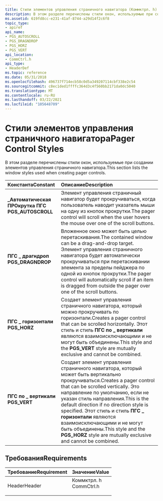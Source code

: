 ```yaml
---
title: Стили элементов управления страничного навигатора (Коммктрл. h)
description: В этом разделе перечислены стили окон, используемые при создании элементов управления страничного навигатора.
ms.assetid: 619fd8cc-e231-41af-8744-a29d14f2c6f8
topic_type:
- apiref
api_name:
- PGS_AUTOSCROLL
- PGS_DRAGNDROP
- PGS_HORZ
- PGS_VERT
api_location:
- CommCtrl.h
api_type:
- HeaderDef
ms.topic: reference
ms.date: 05/31/2018
ms.openlocfilehash: 496737f714ecb58c0d5a349207114cbf338e2c54
ms.sourcegitcommit: c8ec1ded1ffffc364d3c4f560bb2171da0dc5040
ms.translationtype: MT
ms.contentlocale: ru-RU
ms.lasthandoff: 03/22/2021
ms.locfileid: "105648709"
---
```

# <a name="pager-control-styles"></a><span data-ttu-id="1fbb7-103">Стили элементов управления страничного навигатора</span><span class="sxs-lookup"><span data-stu-id="1fbb7-103">Pager Control Styles</span></span>

<span data-ttu-id="1fbb7-104">В этом разделе перечислены стили окон, используемые при создании элементов управления страничного навигатора.</span><span class="sxs-lookup"><span data-stu-id="1fbb7-104">This section lists the window styles used when creating pager controls.</span></span>



| <span data-ttu-id="1fbb7-105">Константа</span><span class="sxs-lookup"><span data-stu-id="1fbb7-105">Constant</span></span>                                                                                                                                                         | <span data-ttu-id="1fbb7-106">Описание</span><span class="sxs-lookup"><span data-stu-id="1fbb7-106">Description</span></span>                                                                                                                                                                                                                 |
|:-----------------------------------------------------------------------------------------------------------------------------------------------------------------|:----------------------------------------------------------------------------------------------------------------------------------------------------------------------------------------------------------------------------|
| <span id="PGS_AUTOSCROLL"></span><span id="pgs_autoscroll"></span><dl> <span data-ttu-id="1fbb7-107"><dt>**\_Автоматическая ПРОкрутка ПГС**</dt></span><span class="sxs-lookup"><span data-stu-id="1fbb7-107"><dt>**PGS\_AUTOSCROLL**</dt></span></span> </dl> | <span data-ttu-id="1fbb7-108">Элемент управления страничный навигатор будет прокручиваться, когда пользователь наводит указатель мыши на одну из кнопок прокрутки.</span><span class="sxs-lookup"><span data-stu-id="1fbb7-108">The pager control will scroll when the user hovers the mouse over one of the scroll buttons.</span></span><br/>                                                                                                                     |
| <span id="PGS_DRAGNDROP"></span><span id="pgs_dragndrop"></span><dl> <span data-ttu-id="1fbb7-109"><dt>**ПГС \_ драгндроп**</dt></span><span class="sxs-lookup"><span data-stu-id="1fbb7-109"><dt>**PGS\_DRAGNDROP**</dt></span></span> </dl>    | <span data-ttu-id="1fbb7-110">Вложенное окно может быть целью перетаскивания.</span><span class="sxs-lookup"><span data-stu-id="1fbb7-110">The contained window can be a drag-and-drop target.</span></span> <span data-ttu-id="1fbb7-111">Элемент управления страничного навигатора будет автоматически прокручиваться при перетаскивании элемента за пределы пейджера по одной из кнопок прокрутки.</span><span class="sxs-lookup"><span data-stu-id="1fbb7-111">The pager control will automatically scroll if an item is dragged from outside the pager over one of the scroll buttons.</span></span><br/>                                     |
| <span id="PGS_HORZ"></span><span id="pgs_horz"></span><dl> <span data-ttu-id="1fbb7-112"><dt>**ПГС \_ горизонтали**</dt></span><span class="sxs-lookup"><span data-stu-id="1fbb7-112"><dt>**PGS\_HORZ**</dt></span></span> </dl>                   | <span data-ttu-id="1fbb7-113">Создает элемент управления страничного навигатора, который можно прокручивать по горизонтали.</span><span class="sxs-lookup"><span data-stu-id="1fbb7-113">Creates a pager control that can be scrolled horizontally.</span></span> <span data-ttu-id="1fbb7-114">Этот стиль и стиль **ПГС по \_ вертикали** являются взаимоисключающими и не могут быть объединены.</span><span class="sxs-lookup"><span data-stu-id="1fbb7-114">This style and the **PGS\_VERT** style are mutually exclusive and cannot be combined.</span></span><br/>                                                                 |
| <span id="PGS_VERT"></span><span id="pgs_vert"></span><dl> <span data-ttu-id="1fbb7-115"><dt>**ПГС по \_ вертикали**</dt></span><span class="sxs-lookup"><span data-stu-id="1fbb7-115"><dt>**PGS\_VERT**</dt></span></span> </dl>                   | <span data-ttu-id="1fbb7-116">Создает элемент управления страничного навигатора, который может быть вертикально прокручиваться.</span><span class="sxs-lookup"><span data-stu-id="1fbb7-116">Creates a pager control that can be scrolled vertically.</span></span> <span data-ttu-id="1fbb7-117">Это направление по умолчанию, если не указан стиль направления.</span><span class="sxs-lookup"><span data-stu-id="1fbb7-117">This is the default direction if no direction style is specified.</span></span> <span data-ttu-id="1fbb7-118">Этот стиль и стиль **ПГС \_ горизонтали** являются взаимоисключающими и не могут быть объединены.</span><span class="sxs-lookup"><span data-stu-id="1fbb7-118">This style and the **PGS\_HORZ** style are mutually exclusive and cannot be combined.</span></span><br/> |



## <a name="requirements"></a><span data-ttu-id="1fbb7-119">Требования</span><span class="sxs-lookup"><span data-stu-id="1fbb7-119">Requirements</span></span>



| <span data-ttu-id="1fbb7-120">Требование</span><span class="sxs-lookup"><span data-stu-id="1fbb7-120">Requirement</span></span> | <span data-ttu-id="1fbb7-121">Значение</span><span class="sxs-lookup"><span data-stu-id="1fbb7-121">Value</span></span> |
|-------------------|---------------------------------------------------------------------------------------|
| <span data-ttu-id="1fbb7-122">Header</span><span class="sxs-lookup"><span data-stu-id="1fbb7-122">Header</span></span><br/> | <dl> <span data-ttu-id="1fbb7-123"><dt>Коммктрл. h</dt></span><span class="sxs-lookup"><span data-stu-id="1fbb7-123"><dt>CommCtrl.h</dt></span></span> </dl> |



 

 





